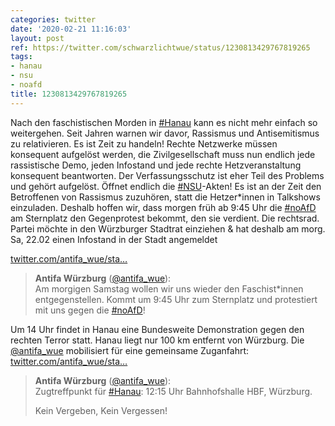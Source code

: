 ```yaml
---
categories: twitter
date: '2020-02-21 11:16:03'
layout: post
ref: https://twitter.com/schwarzlichtwue/status/1230813429767819265
tags:
- hanau
- nsu
- noafd
title: 1230813429767819265
---
```

Nach den faschistischen Morden in [#Hanau](/t/hanau) kann es nicht mehr einfach so weitergehen. Seit Jahren warnen wir davor, Rassismus und Antisemitismus zu relativieren.
Es ist Zeit zu handeln! Rechte Netzwerke müssen konsequent aufgelöst werden, die Zivilgesellschaft muss nun endlich jede rassistische Demo, jeden Infostand und jede rechte Hetzveranstaltung konsequent beantworten.
Der Verfassungsschutz ist eher Teil des Problems und gehört aufgelöst. Öffnet endlich die [#NSU](/t/nsu)-Akten! Es ist an der Zeit den Betroffenen von Rassismus zuzuhören, statt die Hetzer\*innen in Talkshows einzuladen.
Deshalb hoffen wir, dass morgen früh ab 9:45 Uhr die [#noAfD](/t/noafd) am Sternplatz den Gegenprotest bekommt, den sie verdient. Die rechtsrad. Partei möchte in den Würzburger Stadtrat einziehen &amp; hat deshalb am morg. Sa, 22.02 einen Infostand in der Stadt angemeldet

[twitter.com/antifa_wue/sta…](https://twitter.com/antifa_wue/status/1230809678382280709?s=19)
> <b>Antifa Würzburg</b> ([@antifa_wue](https://twitter.com/antifa_wue)):  
>Am morgigen Samstag wollen wir uns wieder den Faschist\*innen entgegenstellen. Kommt um 9:45 Uhr zum Sternplatz und protestiert mit uns gegen die [#noAfD](/t/noafd)!   


Um 14 Uhr findet in Hanau eine Bundesweite Demonstration gegen den rechten Terror statt. Hanau liegt nur 100 km entfernt von Würzburg. Die [@antifa_wue](https://twitter.com/antifa_wue) mobilisiert für eine gemeinsame Zuganfahrt: [twitter.com/antifa_wue/sta…](https://twitter.com/antifa_wue/status/1230809692265500673?s=19)
> <b>Antifa Würzburg</b> ([@antifa_wue](https://twitter.com/antifa_wue)):  
>Zugtreffpunkt für [#Hanau](/t/hanau): 12:15 Uhr Bahnhofshalle HBF, Würzburg.  
>  
>  
>  
>Kein Vergeben, Kein Vergessen!   

